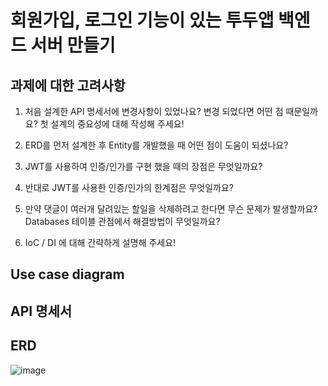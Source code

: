 # 회원가입, 로그인 기능이 있는 투두앱 백엔드 서버 만들기

## 과제에 대한 고려사항
1. 처음 설계한 API 명세서에 변경사항이 있었나요?
   변경 되었다면 어떤 점 때문일까요? 첫 설계의 중요성에 대해 작성해 주세요!

2. ERD를 먼저 설계한 후 Entity를 개발했을 때 어떤 점이 도움이 되셨나요?

3. JWT를 사용하여 인증/인가를 구현 했을 때의 장점은 무엇일까요?

4. 반대로 JWT를 사용한 인증/인가의 한계점은 무엇일까요?

5. 만약 댓글이 여러개 달려있는 할일을 삭제하려고 한다면 무슨 문제가 발생할까요? Databases 테이블 관점에서 해결방법이 무엇일까요?

6. IoC / DI 에 대해 간략하게 설명해 주세요!

## Use case diagram


## API 명세서

## ERD
![image](https://github.com/JEONGYOUNGGYU/nbctodolist/assets/110453217/4d71337b-a2a0-468c-8fdd-311e6595cc6c)
